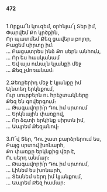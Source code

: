 **472**

\
1.Որքա՜ն կուզեմ, օրհնյա՜լ Տեր իմ,\
Փարվեմ Քո կրծքին,\
Որ պատմեմ Քեզ ցավերս բոլոր,\
Բացեմ սիրտը իմ։\
 ... Բացատրես ինձ Քո սերն անհուն,\
 ... Որ ես հասկանամ\
 ... Եվ այս ունայն կյանքի մեջ\
 ... Քեզ չմոռանամ։\
\
2.Ձեռքերիդ մեջ է կյանքը իմ\
Այնտեղ երկնքում,\
Ուր սուրբերն ու հրեշտակները\
Քեզ են գովերգում։\
 ... Թագավորի՛ր Դու իմ սրտում\
 ... Երկնային փառքով,\
 ... Որ ձգտի երկինք սիրտն իմ,\
 ... Ապրեմ Քեզանով։\
\
3.Ո՜վ Տեր, Դու շատ բարձրերում ես,\
Բայց սրտով խոնարհ,\
Քո փառքը երկնքից վեր է,\
Ու սերդ անմար։\
 ... Թագավորի՛ր Դու իմ սրտում,\
 ... Լինեմ ես խոնարհ,\
 ... Տեսնեմ սերդ իմ կյանքում,\
 ... Ապրեմ Քեզ համար։
